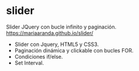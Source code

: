 # slider
Slider JQuery con bucle infinito y paginación.
https://mariaaranda.github.io/slider/
- Slider con Jquery, HTML5 y CSS3.
- Paginación dinámica y clickable con bucles FOR.
- Condiciones if/else.
- Set Interval.
